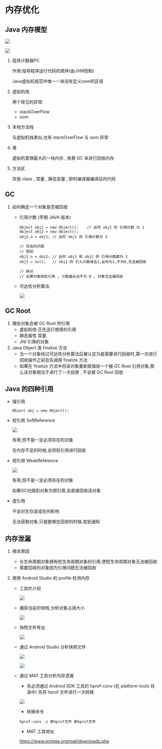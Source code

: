# 内存优化

## Java 内存模型

![](pics/1.png)

![](pics/2.png)

1. 程序计数器PC

   作用:指导程序运行代码的顺序(由JVM控制)

   Java虚拟机规范中唯一一块没有定义oom的区域

2. 虚拟机栈

   两个常见的异常:

   - stackOverFlow
   - oom

3. 本地方法栈

   与虚拟机栈类似,也有 stackOverFlow 与 oom 异常

4. 堆

   虚拟机管理最大的一块内存 , 依靠 GC 来进行回收内存

5. 方法区

   存放 class , 常量 , 静态变量 , 即时编译器编译后的代码

## GC

1. 如何确定一个对象是否被回收
   - 引用计数 (早期 JAVA 版本)

     ```
     Object obj1 = new Object();	// 此时 obj1 的 引用计数 为 1
     Object obj2 = new Object();
     obj2.o = obj1;	// 此时 obj1 的 引用计数为 2

     // 存在的问题
     // 假如
     obj1.o = obj2;	// 此时 obj1 和 obj2 的 引用计数都为 2
     obj1 = null;	// obj1 的 引入计数减去1,此时为1,不为0,无法被回收

     // 缺点
     // 如果对象相互引用 , 计数器永远不为 0 , 对象无法被回收
     ```

   - 可达性分析算法

     ![](pics/3.png)

## GC Root

1. 哪些对象会被 GC Root 所引用
   - 虚拟机栈 正在运行使用的引用
   - 静态属性 常量
   - JNI 引用的对象
2. Java Object 类 finalize 方法
   - 当一个对象经过可达性分析算法后被认定为是需要进行回收时,第一次进行回收操作之前会先调用 finalize 方法
   - 如果在 finalize 方法中将该对象重新赋值给一个被 GC Root 引用对象,那么该对象相当于进行了一次自救 , 不会被 GC Root 回收

## Java 的四种引用

- 强引用

  ```
  Object obj = new Object();
  ```

- 软引用 SoftReference

  ![](pics/4.png)

  有用,但不是一定必须存在的对象

  在内存不足的时候,会将软引用进行回收

- 弱引用 WeakReference

  ![](pics/5.png)

  有用,但不是一定必须存在的对象

  如果GC扫描到对象为弱引用,会直接回收该对象

- 虚引用

  不会对生存造成任何影响

  无法获取对象,只是能够在回收的时候,收到通知

## 内存泄漏

1. 根本原因
   - 长生命周期对象拥有短生命周期对象的引用,使短生命周期对象无法被回收
   - 需要回收的对象因为引用问题无法被回收

2. 使用 Android Studio 的 profile 检测内存

   - 工具栏介绍

     ![](pics/6.png)

   - 捕获当前的快照,分析对象占用大小

     ![](pics/7.png)

   - 快照文件导出

     ![](pics/8.png)

   - 通过 Android Studio 分析快照文件

     ![](pics/9.png)

     ![](pics/10.png)

   - 通过 MAT 工具分析内存泄漏

     - 先必须通过 Android SDK 工具的 hprof-conv (在 platform-tools 目录中) 先将 hprof 文件进行一次转换

     ![](pics/11.png)

     - 转换命令

     ```
     hprof-conv -z 原hprof文件 新hprof文件
     ```

     - MAT 工具地址

     https://www.eclipse.org/mat/downloads.php

